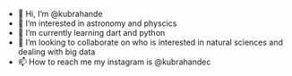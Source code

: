 - 👋 Hi, I’m @kubrahande
- 👀 I’m interested in astronomy and physcics 
- 🌱 I’m currently learning dart and python
- 💞️ I’m looking to collaborate on who is interested in natural sciences and dealing with big data
- 📫 How to reach me my instagram is @kubrahandec

<!---
kubrahande/kubrahande is a ✨ special ✨ repository because its `README.md` (this file) appears on your GitHub profile.
You can click the Preview link to take a look at your changes.
--->
